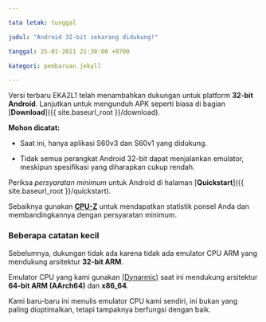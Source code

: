```yaml
---

tata letak: tunggal

judul: "Android 32-bit sekarang didukung!"

tanggal: 25-01-2021 21:30:00 +0700

kategori: pembaruan jekyll

---
```


Versi terbaru EKA2L1 telah menambahkan dukungan untuk platform **32-bit Android**. Lanjutkan untuk mengunduh APK seperti biasa di bagian [**Download**]({{ site.baseurl_root }}/download).

**Mohon dicatat:**

- Saat ini, hanya aplikasi S60v3 dan S60v1 yang didukung.

- Tidak semua perangkat Android 32-bit dapat menjalankan emulator, meskipun spesifikasi yang diharapkan cukup rendah.

Periksa *persyaratan minimum* untuk Android di halaman [**Quickstart**]({{ site.baseurl_root }}/quickstart).

Sebaiknya gunakan [**CPU-Z**](https://play.google.com/store/apps/details?id=com.cpuid.cpu_z) untuk mendapatkan statistik ponsel Anda dan membandingkannya dengan persyaratan minimum.

### Beberapa catatan kecil

Sebelumnya, dukungan tidak ada karena tidak ada emulator CPU ARM yang mendukung arsitektur **32-bit ARM**.

Emulator CPU yang kami gunakan [(Dynarmic)](https://github.com/MerryMage/Dynarmic) saat ini mendukung arsitektur **64-bit ARM (AArch64)** dan **x86_64**.

Kami baru-baru ini menulis emulator CPU kami sendiri, ini bukan yang paling dioptimalkan, tetapi tampaknya berfungsi dengan baik.
